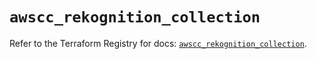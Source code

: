 # `awscc_rekognition_collection`

Refer to the Terraform Registry for docs: [`awscc_rekognition_collection`](https://registry.terraform.io/providers/hashicorp/awscc/0.70.0/docs/resources/rekognition_collection).
